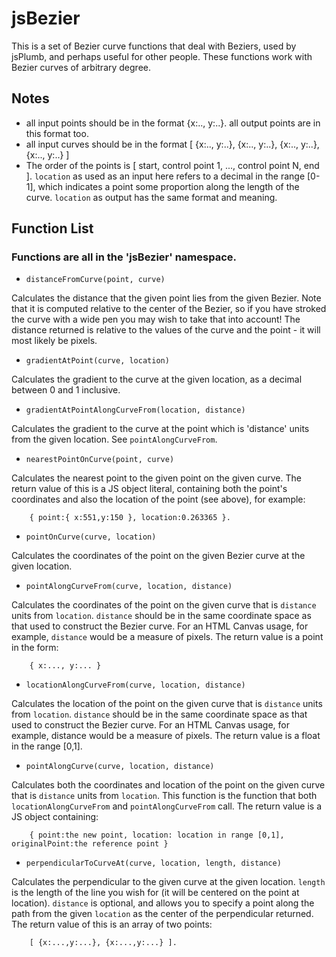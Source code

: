 # jsBezier

This is a set of Bezier curve functions that deal with Beziers, used by jsPlumb, and perhaps useful for other 
people. These functions work with Bezier curves of arbitrary degree.

## Notes

- all input points should be in the format {x:.., y:..}. all output points are in this format too.
- all input curves should be in the format [ {x:.., y:..}, {x:.., y:..}, {x:.., y:..}, {x:.., y:..} ]
- The order of the points is [ start, control point 1, ..., control point N, end ]. `location` as used as an 
input here refers to a decimal in the range [0-1], which indicates a point some proportion along the 
length of the curve. `location` as output has the same format and meaning.

## Function List

### Functions are all in the 'jsBezier' namespace.

- `distanceFromCurve(point, curve)`

Calculates the distance that the given point lies from the given Bezier. Note that it is computed 
relative to the center of the Bezier, so if you have stroked the curve with a wide pen you may wish 
to take that into account! The distance returned is relative to the values of the curve and the point - 
it will most likely be pixels.

- `gradientAtPoint(curve, location)`

Calculates the gradient to the curve at the given location, as a decimal between 0 and 1 inclusive.

- `gradientAtPointAlongCurveFrom(location, distance)`

Calculates the gradient to the curve at the point which is 'distance' units from the given location. 
See `pointAlongCurveFrom`. 

- `nearestPointOnCurve(point, curve)`

Calculates the nearest point to the given point on the given curve. The return value of this is a JS object 
literal, containing both the point's coordinates and also the location of the point (see above), for example: 

		{ point:{ x:551,y:150 }, location:0.263365 }.

- `pointOnCurve(curve, location)`

Calculates the coordinates of the point on the given Bezier curve at the given location.

- `pointAlongCurveFrom(curve, location, distance)`

Calculates the coordinates of the point on the given curve that is `distance` units from `location`. `distance` 
should be in the same coordinate space as that used to construct the Bezier curve. For an HTML Canvas usage, 
for example, `distance` would be a measure of pixels. The return value is a point in the form:

		{ x:..., y:... }

- `locationAlongCurveFrom(curve, location, distance)`

Calculates the location of the point on the given curve that is `distance` units from `location`. 
`distance` should be in the same coordinate space as that used to construct the Bezier curve. For an 
HTML Canvas usage, for example, distance would be a measure of pixels. The return value is a float 
in the range [0,1].

- `pointAlongCurve(curve, location, distance)`

Calculates both the coordinates and location of the point on the given curve that is `distance` units 
from `location`. This function is the function that both `locationAlongCurveFrom` and `pointAlongCurveFrom` 
call. The return value is a JS object containing:

		{ point:the new point, location: location in range [0,1], originalPoint:the reference point }

- `perpendicularToCurveAt(curve, location, length, distance)`

Calculates the perpendicular to the given curve at the given location. `length` is the length of the line 
you wish for (it will be centered on the point at location). `distance` is optional, and allows you to 
specify a point along the path from the given `location` as the center of the perpendicular returned. 
The return value of this is an array of two points: 

		[ {x:...,y:...}, {x:...,y:...} ].